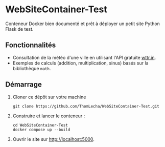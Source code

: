 # WebSiteContainer-Test

Conteneur Docker bien documenté et prêt à déployer un petit site Python Flask de test.

## Fonctionnalités
- Consultation de la météo d'une ville en utilisant l'API gratuite [wttr.in](https://wttr.in/).
- Exemples de calculs (addition, multiplication, sinus) basés sur la bibliothèque `math`.

## Démarrage

1. Cloner ce dépôt sur votre machine
   ```
   git clone https://github.com/ThomLecha/WebSiteContainer-Test.git
   ```
   
2. Construire et lancer le conteneur :
   ```
   cd WebSiteContainer-Test
   docker compose up --build
   ```
3. Ouvrir le site sur [http://localhost:5000](http://localhost:5000).
